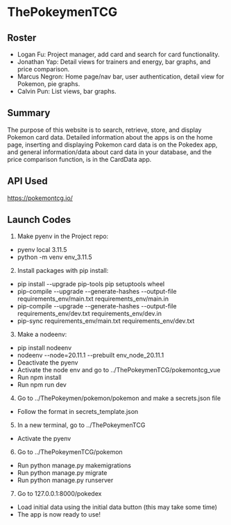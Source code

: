 # ThePokeymenTCG

## Roster
- Logan Fu: Project manager, add card and search for card functionality.
- Jonathan Yap: Detail views for trainers and energy, bar graphs, and price comparison.
- Marcus Negron: Home page/nav bar, user authentication, detail view for Pokemon, pie graphs.
- Calvin Pun: List views, bar graphs.

## Summary
The purpose of this website is to search, retrieve, store, and display Pokemon card data. Detailed information about the apps is on the home page,
inserting and displaying Pokemon card data is on the Pokedex app, and general information/data about card data in your database, and the price comparison function, is in the CardData app.

## API Used
https://pokemontcg.io/

## Launch Codes
1. Make pyenv in the Project repo:
- pyenv local 3.11.5
- python -m venv env_3.11.5
2. Install packages with pip install:
- pip install --upgrade pip-tools pip setuptools wheel
- pip-compile --upgrade --generate-hashes --output-file requirements_env/main.txt requirements_env/main.in
- pip-compile --upgrade --generate-hashes --output-file requirements_env/dev.txt requirements_env/dev.in
- pip-sync requirements_env/main.txt requirements_env/dev.txt
3. Make a nodeenv:
- pip install nodeenv
- nodeenv --node=20.11.1 --prebuilt env_node_20.11.1
- Deactivate the pyenv
- Activate the node env and go to ../ThePokeymenTCG/pokemontcg_vue
- Run npm install
- Run npm run dev
4. Go to ../ThePokeymen/pokemon/pokemon and make a secrets.json file
- Follow the format in secrets_template.json
5. In a new terminal, go to ../ThePokeymenTCG
- Activate the pyenv
6. Go to ../ThePokeymenTCG/pokemon
- Run python manage.py makemigrations
- Run python manage.py migrate
- Run python manage.py runserver
7. Go to 127.0.0.1:8000/pokedex
- Load initial data using the initial data button (this may take some time)
- The app is now ready to use!
